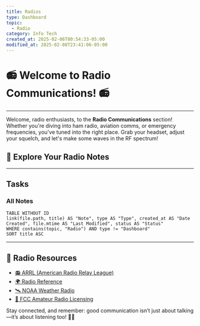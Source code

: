 ```yaml
---
title: Radios
type: Dashboard
topic:
  - Radio
category: Info Tech
created_at: 2025-02-06T00:54:33-05:00
modified_at: 2025-02-08T23:41:06-05:00
---
```

# 📻 Welcome to Radio Communications! 📻
___

Welcome, radio enthusiasts, to the **Radio Communications** section! Whether you're diving into ham radio, aviation comms, or emergency frequencies, you've tuned into the right place. Grab your headset, adjust your squelch, and let's make some waves in the RF spectrum!

## 📡 Explore Your Radio Notes

---

## Tasks


### All Notes

```dataview
TABLE WITHOUT ID
link(file.path, title) AS "Note", type AS "Type", created_at AS "Date Created", file.mtime AS "Last Modified", status AS "Status"
WHERE contains(topic, "Radio") AND type != "Dashboard"
SORT title ASC
```

---

## 📡 Radio Resources

- [📻 ARRL (American Radio Relay League)](http://www.arrl.org/)
- [🌍 Radio Reference](https://www.radioreference.com/)
- [🛰️ NOAA Weather Radio](https://www.weather.gov/nwr/)
- [📶 FCC Amateur Radio Licensing](https://www.fcc.gov/wireless/bureau-divisions/mobility-division/amateur-radio-service)

Stay connected, and remember: good communication isn’t just about talking—it’s about listening too! 📡✨
